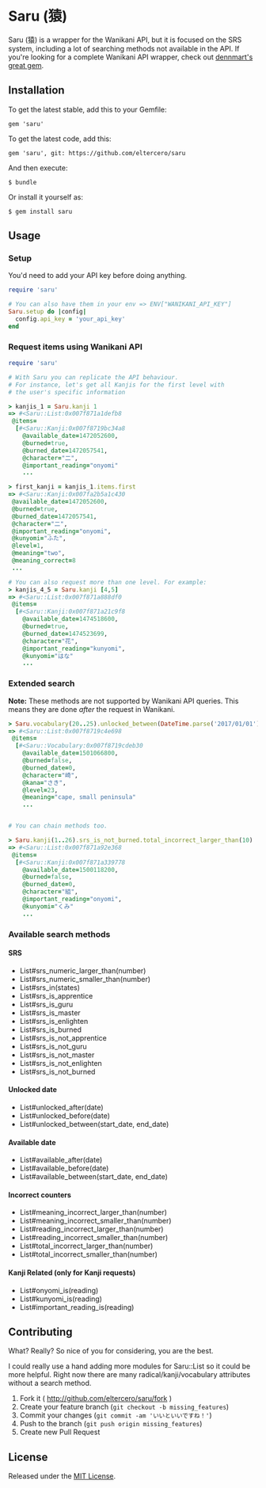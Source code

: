 # Saru (猿)

Saru (猿) is a wrapper for the Wanikani API, but it is focused on the SRS system, including a lot of searching methods not available in the API. If you're looking for a complete Wanikani API wrapper, check out [dennmart's great gem](https://github.com/dennmart/wanikani-gem).

## Installation

To get the latest stable, add this to your Gemfile:

    gem 'saru'

To get the latest code, add this:

    gem 'saru', git: https://github.com/eltercero/saru

And then execute:

    $ bundle

Or install it yourself as:

    $ gem install saru

## Usage

### Setup

You'd need to add your API key before doing anything.

```ruby
require 'saru'

# You can also have them in your env => ENV["WANIKANI_API_KEY"]
Saru.setup do |config|
  config.api_key = 'your_api_key'
end
```

### Request items using Wanikani API

```ruby
require 'saru'

# With Saru you can replicate the API behaviour.
# For instance, let's get all Kanjis for the first level with
# the user's specific information

> kanjis_1 = Saru.kanji 1
=> #<Saru::List:0x007f871a1defb8
 @items=
  [#<Saru::Kanji:0x007f8719bc34a8
    @available_date=1472052600,
    @burned=true,
    @burned_date=1472057541,
    @character="二",
    @important_reading="onyomi"
    ...

> first_kanji = kanjis_1.items.first
=> #<Saru::Kanji:0x007fa2b5a1c430
 @available_date=1472052600,
 @burned=true,
 @burned_date=1472057541,
 @character="二",
 @important_reading="onyomi",
 @kunyomi="ふた",
 @level=1,
 @meaning="two",
 @meaning_correct=8
 ...

# You can also request more than one level. For example:
> kanjis_4_5 = Saru.kanji [4,5]
=> #<Saru::List:0x007f871a888df0
 @items=
  [#<Saru::Kanji:0x007f871a21c9f8
    @available_date=1474518600,
    @burned=true,
    @burned_date=1474523699,
    @character="花",
    @important_reading="kunyomi",
    @kunyomi="はな"
    ...
```

### Extended search

**Note:** These methods are not supported by Wanikani API queries. This means they are done _after_ the request in Wanikani.

```ruby
> Saru.vocabulary(20..25).unlocked_between(DateTime.parse('2017/01/01'), DateTime.parse('2017/02/01'))
=> #<Saru::List:0x007f8719c4e698
 @items=
  [#<Saru::Vocabulary:0x007f8719cdeb30
    @available_date=1501066800,
    @burned=false,
    @burned_date=0,
    @character="崎",
    @kana="さき",
    @level=23,
    @meaning="cape, small peninsula"
    ...


# You can chain methods too.

> Saru.kanji(1..26).srs_is_not_burned.total_incorrect_larger_than(10)
=> #<Saru::List:0x007f871a92e368
 @items=
  [#<Saru::Kanji:0x007f871a339778
    @available_date=1500118200,
    @burned=false,
    @burned_date=0,
    @character="組",
    @important_reading="onyomi",
    @kunyomi="くみ"
    ...
```

### Available search methods

#### SRS
* List#srs_numeric_larger_than(number)
* List#srs_numeric_smaller_than(number)
* List#srs_in(states)
* List#srs_is_apprentice
* List#srs_is_guru
* List#srs_is_master
* List#srs_is_enlighten
* List#srs_is_burned
* List#srs_is_not_apprentice
* List#srs_is_not_guru
* List#srs_is_not_master
* List#srs_is_not_enlighten
* List#srs_is_not_burned

#### Unlocked date
* List#unlocked_after(date)
* List#unlocked_before(date)
* List#unlocked_between(start_date, end_date)

#### Available date
* List#available_after(date)
* List#available_before(date)
* List#available_between(start_date, end_date)

#### Incorrect counters
* List#meaning_incorrect_larger_than(number)
* List#meaning_incorrect_smaller_than(number)
* List#reading_incorrect_larger_than(number)
* List#reading_incorrect_smaller_than(number)
* List#total_incorrect_larger_than(number)
* List#total_incorrect_smaller_than(number)

#### Kanji Related (only for Kanji requests)
* List#onyomi_is(reading)
* List#kunyomi_is(reading)
* List#important_reading_is(reading)

## Contributing

What? Really? So nice of you for considering, you are the best.

I could really use a hand adding more modules for Saru::List so it could be more helpful. Right now there are many radical/kanji/vocabulary attributes without a search method.

1. Fork it ( http://github.com/eltercero/saru/fork )
2. Create your feature branch (`git checkout -b missing_features`)
3. Commit your changes (`git commit -am 'いいといいですね！'`)
4. Push to the branch (`git push origin missing_features`)
5. Create new Pull Request

## License

Released under the [MIT License](http://opensource.org/licenses/MIT).

